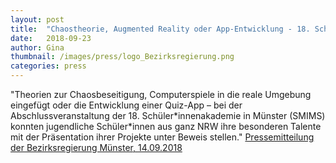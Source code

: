 ```yaml
---
layout: post
title:  "Chaostheorie, Augmented Reality oder App-Entwicklung - 18. Schülerakademie in Münster (SMIMS)"
date:   2018-09-23
author: Gina
thumbnail: /images/press/logo_Bezirksregierung.png
categories: press
---
```

"Theorien zur Chaosbeseitigung, Computerspiele in die reale Umgebung eingefügt oder die Entwicklung einer Quiz-App – bei der Abschlussveranstaltung der 18. Schüler\*innenakademie in Münster (SMIMS) konnten jugendliche Schüler\*innen aus ganz NRW ihre besonderen Talente mit der Präsentation ihrer Projekte unter Beweis stellen."
<a href="https://www.bezreg-muenster.de/de/presse/2018/2018-09-14_smims/index.html">Pressemitteilung der Bezirksregierung Münster, 14.09.2018</a>
